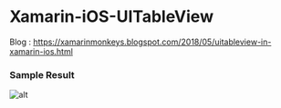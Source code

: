 # Xamarin-iOS-UITableView

Blog : https://xamarinmonkeys.blogspot.com/2018/05/uitableview-in-xamarin-ios.html

### Sample Result 

![alt](https://www.c-sharpcorner.com/article/uitableview-in-xamarin-ios-app/Images/image001.jpg)
